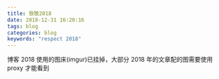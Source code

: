 ```yaml
---
title: 致敬2018
date: 2018-12-31 16:20:16
tags: blog
categories: blog
keywords: "respect 2018"
---
```


博客 2018 使用的图床(imgur)已挂掉，大部分 2018 年的文章配的图需要使用 proxy 才能看到

